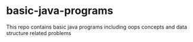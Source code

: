 # basic-java-programs
This repo contains basic java programs including oops concepts and data structure related problems
